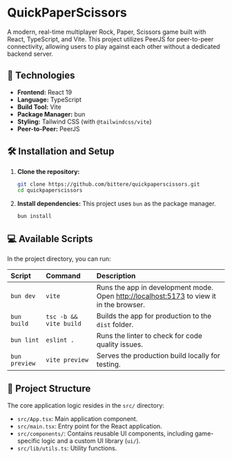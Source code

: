 # QuickPaperScissors

A modern, real-time multiplayer Rock, Paper, Scissors game built with React, TypeScript, and Vite. This project utilizes PeerJS for peer-to-peer connectivity, allowing users to play against each other without a dedicated backend server.

## 🚀 Technologies

*   **Frontend:** React 19
*   **Language:** TypeScript
*   **Build Tool:** Vite
*   **Package Manager:** bun
*   **Styling:** Tailwind CSS (with `@tailwindcss/vite`)
*   **Peer-to-Peer:** PeerJS

## 🛠️ Installation and Setup

1.  **Clone the repository:**
    ```bash
    git clone https://github.com/bittere/quickpaperscissors.git
    cd quickpaperscissors
    ```

2.  **Install dependencies:**
    This project uses `bun` as the package manager.
    ```bash
    bun install
    ```

## 💻 Available Scripts

In the project directory, you can run:

| Script | Command | Description |
| :--- | :--- | :--- |
| `bun dev` | `vite` | Runs the app in development mode. Open [http://localhost:5173](http://localhost:5173) to view it in the browser. |
| `bun build` | `tsc -b && vite build` | Builds the app for production to the `dist` folder. |
| `bun lint` | `eslint .` | Runs the linter to check for code quality issues. |
| `bun preview` | `vite preview` | Serves the production build locally for testing. |

## 📝 Project Structure

The core application logic resides in the `src/` directory:

*   `src/App.tsx`: Main application component.
*   `src/main.tsx`: Entry point for the React application.
*   `src/components/`: Contains reusable UI components, including game-specific logic and a custom UI library (`ui/`).
*   `src/lib/utils.ts`: Utility functions.